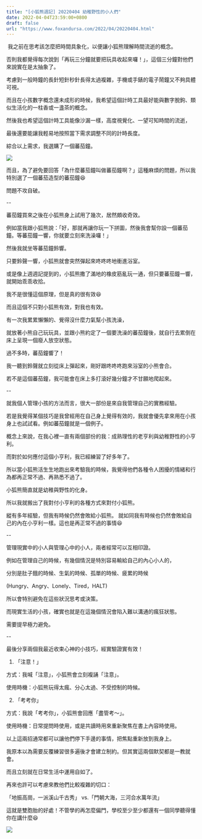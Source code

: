 ```yaml
---
title: "[小狐熊週記] 20220404 幼稚野性的小人們"
date: 2022-04-04T23:59:00+0800
draft: false
url: "https://www.foxandursa.com/2022/04/20220404.html"
---
```


 我之前在思考該怎麼把時間具象化，以便讓小狐熊理解時間流逝的概念。

否則我都覺得每次說到「再玩三分鐘就要把玩具收起來囉！」，這個三分鐘對他們來說實在是太抽象了。




考慮到一般時鐘的長針短針秒針長得太過複雜，手機或手錶的電子鬧鐘又不夠具體可視。

而且在小孩數字概念還未成形的時候，我希望這個計時工具最好能與數字脫鉤、類似生活化的一柱香或一盞茶的概念。

然後我也希望這個計時工具能像沙漏一樣，高度視覺化、一望可知時間的流逝，

最後還要能讓我輕易地按照當下需求調整不同的計時長度。




綜合以上需求，我選購了一個蕃茄鐘。



![]($https://blogger.googleusercontent.com/img/a/AVvXsEheMdnazYt2h_Xjou9aLXMZEMD_uc4HKqROZIIgy6cEEYgGWhq4q7jnIPChubCZqF2_5DPYXGgEKj-j6wJ69CQA-LMw2MiNjcEwyk5XPJrfG_3IFPse5BcPz6Z6M_R4DHuk39Kv-yGC3zzlbvzrlEOQAkMRQSiu2ktIK4YvPpbrH9Sv3Rs2ZsUPKOQd)



而且，為了避免要回答「為什麼蕃茄鐘叫做蕃茄鐘啊？」這種麻煩的問題，所以我特別選了一個蕃茄造型的蕃茄鐘😆 

問題不攻自破。




--




蕃茄鐘買來之後在小狐熊身上試用了幾次，居然頗收奇效。

例如當我跟小狐熊說：「好，那就再讓你玩一下拼圖，然後我會幫你設一個蕃茄鐘。等蕃茄鐘一響，你就要立刻來洗澡囉！」

然後我就坐等蕃茄鐘鈴響。

只要鈴聲一響，小狐熊就會突然彈起來咚咚咚地衝進浴室。




或是像上週週記提到的，小狐熊撒了滿地的橡皮筋亂玩一通，但只要蕃茄鐘一響，就開始乖乖收拾。

我不是很懂這個原理，但是真的很有效😆




而且這個不只對小狐熊有效，對我也有效。




有一次我累累懶懶的、覺得沒什麼力氣幫小孩洗澡，

就放著小熊自己玩玩具，並跟小熊約定了一個要洗澡的蕃茄鐘後，就自行去累倒在床上呈現一個廢人放空狀態。







過不多時，蕃茄鐘響了！

我一聽到鈴聲就立刻從床上彈起來，剛好跟咚咚咚跑來浴室的小熊會合。

若不是這個蕃茄鐘，我可能會在床上多打滾好幾分鐘才不甘願地爬起來。




--




就我個人管理小孩的方法而言，很大一部份是來自我管理自己的實務經驗。

若是我覺得某個技巧是我曾經用在自己身上覺得有效的，我就會優先拿來用在小孩身上也試試看。例如蕃茄鐘就是一個例子。




概念上來說，在我心裡一直有兩個部份的我：成熟理性的老亨利與幼稚野性的小亨利。

而對於如何應付這個小亨利，我已經練習了好多年了。

所以當小狐熊活生生地跑出來考驗我的時候，我覺得他們各種令人困擾的情緒和行為都再正常不過、再熟悉不過了。

小狐熊簡直就是幼稚與野性的化身。

所以我就搬出了我對付小亨利的各種方式來對付小狐熊。




縱有多年經驗，但我有時候仍然會敗給小狐熊。
就如同我有時候也仍然會敗給自己的內在小亨利一樣。這也是再正常不過的事情😆




--




管理現實中的小人與管理心中的小人，兩者經常可以互相印證。

例如在管理自己的時候，有幾個情況是特別容易輸給自己的內心小人的，

分別是肚子餓的時候、生氣的時候、孤單的時候、疲累的時候

(Hungry、Angry、Lonely、Tired，HALT)

所以會特別避免在這些狀況思考或決策。




而現實生活的小孩，確實也就是在這幾個情況會陷入難以溝通的瘋狂狀態。

需要提早極力避免。




--




最後分享兩個我最近收束心神的小技巧，經實驗證實有效！




1. 「注意！」

方式：我喊「注意」，小狐熊會立刻複誦「注意」。

使用時機：小狐熊玩得太瘋、分心太過、不受控制的時候。




2. 「考考你」

方式：我說「考考你」，小狐熊會回應「盡管考～」。

使用時機：日常提問時使用，或是共讀時用來重新聚焦在書上內容時使用。




以上這兩招通常都可以讓他們停下手邊的事情，把焦點重新放到我身上。




我原本以為需要反覆練習很多遍後才會建立制約。但其實這兩個默契都是一教就會。

而且立刻就在日常生活中運用自如了。




再來也許可以考慮來教他們比較複雜的切口：

「地振高崗，一派溪山千古秀」 vs.「門朝大海，三河合水萬年流」




這就是雙胞胎的好處！不管學的再怎麼偏門，學校至少至少都還有一個同學聽得懂你在講什麼😆



![]($https://blogger.googleusercontent.com/img/a/AVvXsEh_CByVlo9LWFl6Myq9jL3fN8Xz46rWhRiDXBb88V2bmw1NRGudvCEF03vRrxOOTse-Kjb4ObZKnHoN9v5zFujOGoMv3fM_choaMILwnUEEB2_Uk0GDx1E0mEeeKmz5n2xVPcNAMrmFKEAOId1qe-Pqv2OrnbucXcQhk6MQOR8fFAgnO1KbreOMryi_=w225-h400)







